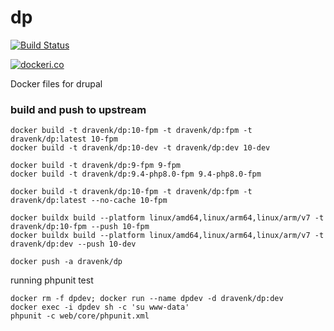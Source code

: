 # dp

[![Build Status](
https://img.shields.io/docker/cloud/build/dravenk/dp.svg
)](
https://cloud.docker.com/repository/docker/dravenk/dp/builds
)

[![dockeri.co](https://dockeri.co/image/dravenk/dp)](https://hub.docker.com/r/dravenk/dp/tags)

Docker files for drupal

### build and push to upstream

```console
docker build -t dravenk/dp:10-fpm -t dravenk/dp:fpm -t dravenk/dp:latest 10-fpm
docker build -t dravenk/dp:10-dev -t dravenk/dp:dev 10-dev

docker build -t dravenk/dp:9-fpm 9-fpm
docker build -t dravenk/dp:9.4-php8.0-fpm 9.4-php8.0-fpm

docker build -t dravenk/dp:10-fpm -t dravenk/dp:fpm -t dravenk/dp:latest --no-cache 10-fpm

docker buildx build --platform linux/amd64,linux/arm64,linux/arm/v7 -t dravenk/dp:10-fpm --push 10-fpm
docker buildx build --platform linux/amd64,linux/arm64,linux/arm/v7 -t dravenk/dp:dev --push 10-dev

docker push -a dravenk/dp
```

running phpunit test
```
docker rm -f dpdev; docker run --name dpdev -d dravenk/dp:dev
docker exec -i dpdev sh -c 'su www-data'
phpunit -c web/core/phpunit.xml
```
